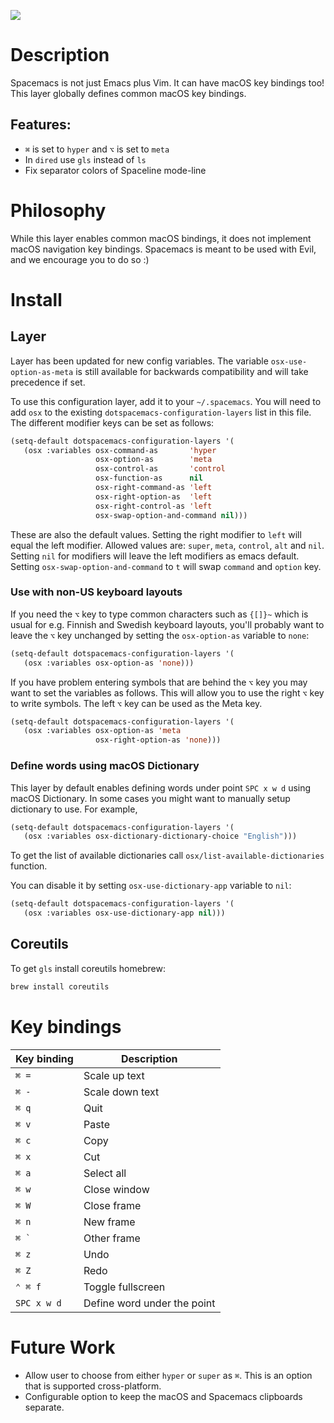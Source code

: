 ![](img/apple.png)

Description
===========

Spacemacs is not just Emacs plus Vim. It can have macOS key bindings
too! This layer globally defines common macOS key bindings.

Features:
---------

-   `⌘` is set to `hyper` and `⌥` is set to `meta`
-   In `dired` use `gls` instead of `ls`
-   Fix separator colors of Spaceline mode-line

Philosophy
==========

While this layer enables common macOS bindings, it does not implement
macOS navigation key bindings. Spacemacs is meant to be used with Evil,
and we encourage you to do so :)

Install
=======

Layer
-----

Layer has been updated for new config variables. The variable
`osx-use-option-as-meta` is still available for backwards compatibility
and will take precedence if set.

To use this configuration layer, add it to your `~/.spacemacs`. You will
need to add `osx` to the existing `dotspacemacs-configuration-layers`
list in this file. The different modifier keys can be set as follows:

``` commonlisp
(setq-default dotspacemacs-configuration-layers '(
   (osx :variables osx-command-as       'hyper
                   osx-option-as        'meta
                   osx-control-as       'control
                   osx-function-as      nil
                   osx-right-command-as 'left
                   osx-right-option-as  'left
                   osx-right-control-as 'left
                   osx-swap-option-and-command nil)))
```

These are also the default values. Setting the right modifier to `left`
will equal the left modifier. Allowed values are: `super`, `meta`,
`control`, `alt` and `nil`. Setting `nil` for modifiers will leave the
left modifiers as emacs default. Setting `osx-swap-option-and-command`
to `t` will swap `command` and `option` key.

### Use with non-US keyboard layouts

If you need the `⌥` key to type common characters such as `{[]}~` which
is usual for e.g. Finnish and Swedish keyboard layouts, you'll probably
want to leave the `⌥` key unchanged by setting the `osx-option-as`
variable to `none`:

``` commonlisp
(setq-default dotspacemacs-configuration-layers '(
   (osx :variables osx-option-as 'none)))
```

If you have problem entering symbols that are behind the `⌥` key you may
want to set the variables as follows. This will allow you to use the
right `⌥` key to write symbols. The left `⌥` key can be used as the Meta
key.

``` commonlisp
(setq-default dotspacemacs-configuration-layers '(
   (osx :variables osx-option-as 'meta
                   osx-right-option-as 'none)))
```

### Define words using macOS Dictionary

This layer by default enables defining words under point `SPC x w d`
using macOS Dictionary. In some cases you might want to manually setup
dictionary to use. For example,

``` commonlisp
(setq-default dotspacemacs-configuration-layers '(
   (osx :variables osx-dictionary-dictionary-choice "English")))
```

To get the list of available dictionaries call
`osx/list-available-dictionaries` function.

You can disable it by setting `osx-use-dictionary-app` variable to
`nil`:

``` commonlisp
(setq-default dotspacemacs-configuration-layers '(
   (osx :variables osx-use-dictionary-app nil)))
```

Coreutils
---------

To get `gls` install coreutils homebrew:

``` bash
brew install coreutils
```

Key bindings
============

| Key binding | Description                 |
|-------------|-----------------------------|
| `⌘ =`       | Scale up text               |
| `⌘ -`       | Scale down text             |
| `⌘ q`       | Quit                        |
| `⌘ v`       | Paste                       |
| `⌘ c`       | Copy                        |
| `⌘ x`       | Cut                         |
| `⌘ a`       | Select all                  |
| `⌘ w`       | Close window                |
| `⌘ W`       | Close frame                 |
| `⌘ n`       | New frame                   |
| `` ⌘ ` ``   | Other frame                 |
| `⌘ z`       | Undo                        |
| `⌘ Z`       | Redo                        |
| `⌃ ⌘ f`     | Toggle fullscreen           |
| `SPC x w d` | Define word under the point |

Future Work
===========

-   Allow user to choose from either `hyper` or `super` as `⌘`. This is
    an option that is supported cross-platform.
-   Configurable option to keep the macOS and Spacemacs clipboards
    separate.
